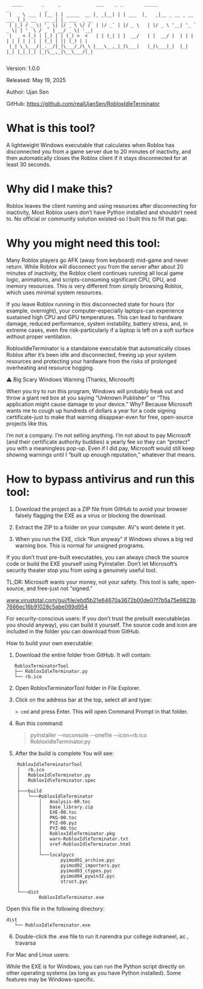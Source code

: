 ```
  ____       _     _             ___    _ _        _____                   _             _             
 |  _ \ ___ | |__ | | _____  __ |_ _|__| | | ___  |_   _|__ _ __ _ __ ___ (_)_ __   __ _| |_ ___  _ __ 
 | |_) / _ \| '_ \| |/ _ \ \/ /  | |/ _` | |/ _ \   | |/ _ \ '__| '_ ` _ \| | '_ \ / _` | __/ _ \| '__|
 |  _ < (_) | |_) | | (_) >  <   | | (_| | |  __/   | |  __/ |  | | | | | | | | | | (_| | || (_) | |   
 |_| \_\___/|_.__/|_|\___/_/\_\ |___\__,_|_|\___|   |_|\___|_|  |_| |_| |_|_|_| |_|\__,_|\__\___/|_|   
                                                                                                       
```
                                                                                                                                                                   
                                                                                                        
Version: 1.0.0

Released: May 19, 2025

Author: Ujan Sen

GitHub: https://github.com/realUjanSen/RobloxIdleTerminator




# What is this tool?

A lightweight Windows executable that calculates when Roblox has disconnected you from a game server 
due to 20 minutes of inactivity, and then automatically closes the Roblox client if it stays 
disconnected for at least 30 seconds.


# Why did I make this?

Roblox leaves the client running and using resources after disconnecting for inactivity, 
Most Roblox users don’t have Python installed and shouldn’t need to. 
No official or community solution existed-so I built this to fill that gap.


# Why you might need this tool:

Many Roblox players go AFK (away from keyboard) mid-game and never return. While Roblox will 
disconnect you from the server after about 20 minutes of inactivity, the Roblox client continues 
running all local game logic, animations, and scripts-consuming significant CPU, GPU, and 
memory resources. This is very different from simply browsing Roblox, which uses minimal 
system resources.

If you leave Roblox running in this disconnected state for hours (for example, overnight), your 
computer-especially laptops-can experience sustained high CPU and GPU temperatures. This can lead 
to hardware damage, reduced performance, system instability, battery stress, and, in extreme cases, 
even fire risk-particularly if a laptop is left on a soft surface without proper ventilation.

RobloxIdleTerminator is a standalone executable that automatically closes Roblox after it’s 
been idle and disconnected, freeing up your system resources and protecting your hardware from 
the risks of prolonged overheating and resource hogging.  



⚠️ Big Scary Windows Warning (Thanks, Microsoft)

When you try to run this program, Windows will probably freak out and throw a giant red box at you 
saying “Unknown Publisher” or “This application might cause damage to your device.” Why? Because 
Microsoft wants me to cough up hundreds of dollars a year for a code signing certificate-just to make that 
warning disappear-even for free, open-source projects like this.

I’m not a company. I’m not selling anything. I’m not about to pay Microsoft (and their certificate 
authority buddies) a yearly fee so they can “protect” you with a meaningless pop-up. Even if I did 
pay, Microsoft would still keep showing warnings until I “built up enough reputation,” whatever 
that means.

#  How to bypass antivirus and run this tool:

1. Download the project as a ZIP file from GitHub to avoid your browser falsely flagging the EXE as 
a virus or blocking the download.

2. Extract the ZIP to a folder on your computer. AV's wont delete it yet.

3. When you run the EXE, click “Run anyway” if Windows shows a big red warning box. This is normal 
for unsigned programs.

If you don’t trust pre-built executables, you can always check the source code or build the EXE 
yourself using PyInstaller. Don’t let Microsoft’s security theater stop you from using a genuinely 
useful tool.

TL;DR:
Microsoft wants your money, not your safety. 
This tool is safe, open-source, and free-just not “signed.”

www.virustotal.com/gui/file/ebd5b21e64670a3672b00de07f7b5a75e9823b7666ec16b91028c5abe099d954

For security-conscious users:
If you don’t trust the prebuilt executable(as you should anyway), you can build it yourself. 
The source code and icon are included in the folder you can download from GitHub.

How to build your own executable:

1. Download the entire folder from GitHub. It will contain:
```
   RobloxTerminatorTool
   ├── RobloxIdleTerminator.py
   └── rb.ico
```
2. Open RobloxTerminatorTool folder in File Explorer.

3. Click on the address bar at the top, select all and type:

   ```> cmd```
   and press Enter. This will open Command Prompt in that folder.

4. Run this command:

   > pyinstaller --noconsole --onefile --icon=rb.ico RobloxIdleTerminator.py

5. After the build is complete
   You will see:
```
	RobloxIdleTerminatorTool
	│   rb.ico
	│   RobloxIdleTerminator.py
	│   RobloxIdleTerminator.spec
	│
	├───build
	│   └───RobloxIdleTerminator
	│       │   Analysis-00.toc
	│       │   base_library.zip
	│       │   EXE-00.toc
	│       │   PKG-00.toc
	│       │   PYZ-00.pyz
	│       │   PYZ-00.toc
	│       │   RobloxIdleTerminator.pkg
	│       │   warn-RobloxIdleTerminator.txt
	│       │   xref-RobloxIdleTerminator.html
	│       │
	│       └───localpycs
	│               pyimod01_archive.pyc
	│               pyimod02_importers.pyc
	│               pyimod03_ctypes.pyc
	│               pyimod04_pywin32.pyc
	│               struct.pyc
	│
	└───dist
	        RobloxIdleTerminator.exe

```
Open this file in the following directory:
```
dist
   └── RobloxIdleTerminator.exe
```
6. Double-click the .exe file to run it.narendra pur college indraneel, ac , travarsa


 For Mac and Linux users:

While the EXE is for Windows, you can run the Python script directly on other operating 
systems (as long as you have Python installed). Some features may be Windows-specific.
